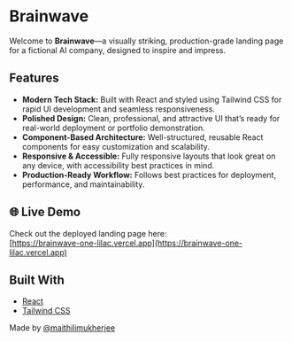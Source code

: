 # Brainwave

Welcome to **Brainwave**—a visually striking, production-grade landing page for a fictional AI company, designed to inspire and impress. 
## Features

- **Modern Tech Stack:** Built with React and styled using Tailwind CSS for rapid UI development and seamless responsiveness.
- **Polished Design:** Clean, professional, and attractive UI that’s ready for real-world deployment or portfolio demonstration.
- **Component-Based Architecture:** Well-structured, reusable React components for easy customization and scalability.
- **Responsive & Accessible:** Fully responsive layouts that look great on any device, with accessibility best practices in mind.
- **Production-Ready Workflow:** Follows best practices for deployment, performance, and maintainability.

## 🌐 Live Demo

Check out the deployed landing page here:  
[https://brainwave-one-lilac.vercel.app](https://brainwave-one-lilac.vercel.app)

## Built With

- [React](https://reactjs.org/)
- [Tailwind CSS](https://tailwindcss.com/)


Made by [@maithilimukherjee](https://github.com/maithilimukherjee)